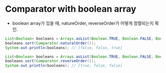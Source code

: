# Comparator with boolean array

- boolean array가 있을 때, natureOrder, reverseOrder가 어떻게 정렬되는지 확인.

```java
List<Boolean> booleans = Arrays.asList(Boolean.TRUE, Boolean.FALSE, Boolean.FALSE);
booleans.sort(Comparator.naturalOrder());
System.out.println(booleans); // [false, false, true]
```

```java
List<Boolean> booleans = Arrays.asList(Boolean.TRUE, Boolean.FALSE, Boolean.FALSE);
booleans.sort(Comparator.reverseOrder());
System.out.println(booleans); // [true, false, false]
```
